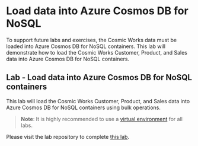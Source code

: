 # Load data into Azure Cosmos DB for NoSQL

To support future labs and exercises, the Cosmic Works data must be loaded into Azure Cosmos DB for NoSQL containers. This lab will demonstrate how to load the Cosmic Works Customer, Product, and Sales data into Azure Cosmos DB for NoSQL containers.

## Lab - Load data into Azure Cosmos DB for NoSQL containers

This lab will load the Cosmic Works Customer, Product, and Sales data into Azure Cosmos DB for NoSQL containers using bulk operations.

>**Note**: It is highly recommended to use a [virtual environment](https://python.land/virtual-environments/virtualenv) for all labs.

Please visit the lab repository to complete [this lab](../Labs/lab_2_load_data.ipynb).

